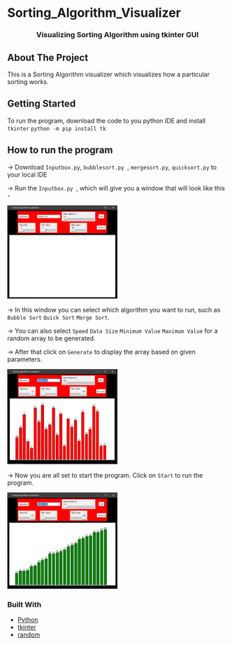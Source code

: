# Sorting_Algorithm_Visualizer<div align="center">


  <h3 align="center">Visualizing Sorting Algorithm using tkinter GUI</h3>

</div>


<!-- ABOUT THE PROJECT -->
## About The Project

This is a Sorting Algorithm visualizer which visualizes how a particular sorting works.  
<!-- GETTING STARTED -->
## Getting Started

To run the program, download the code to you python IDE and install `tkinter` 
`python -m pip install tk`

 
<!-- How to run the program - -->
## How to run the program

-> Download `Inputbox.py`, `bubblesort.py `, `mergesort.py`, `quicksort.py` to your local IDE

-> Run the `Inputbox.py `, which will give you a window that will look like this - 

<img src="https://github.com/saitejas-janjur/Sorting_Algorithm_visualizer/blob/main/Images/pic1.PNG" width=50% height=50%>

-> In this window you can select which algorithm you want to run, such as  `Bubble Sort` `Quick Sort` `Merge Sort`. 

-> You can also select `Speed` `Data Size` `Minimum Value` `Maximum Value` for a random array to be generated.

-> After that click on `Generate` to display the array based on given parameters. 

<img src="https://github.com/saitejas-janjur/Sorting_Algorithm_visualizer/blob/main/Images/pic2.PNG" width=50% height=50%>

-> Now you are all set to start the program. Click on `Start` to run the program. 

<img src="https://github.com/saitejas-janjur/Sorting_Algorithm_visualizer/blob/main/Images/pic3.PNG" width=50% height=50%>



### Built With
* [Python](https://www.python.org/)
* [tkinter](https://docs.python.org/3/library/tkinter.html)
* [random](https://docs.python.org/3/library/random.html)



